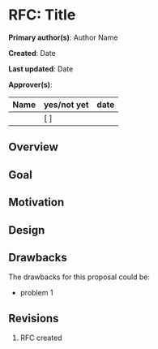 # RFC: Title

**Primary author(s)**: Author Name

**Created**: Date

**Last updated**: Date

**Approver(s)**:

| Name | yes/not yet | date |
| ---- | ----------- | ---- |
|      | [ ]         |      |

## Overview
<!-- If someone only reads this far, what do you want them to know? -->

## Goal
<!-- What problems are you trying to solve? What problems are you not trying to solve? -->

## Motivation
<!-- What is the current state of the world? Why is this change being proposed? -->

## Design
<!-- How will this be implemented? -->

## Drawbacks
<!-- What are the possible drawbacks of this proposal? ex. Higher costs, less flexibility for the developer, etc... -->
The drawbacks for this proposal could be:
- problem 1

## Revisions
1. RFC created 